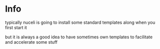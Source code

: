 # Info

typically nuceli is going to install some standard templates along when you first start it

but it is always a good idea to have sometimes own templates to facilitate and accelerate some stuff